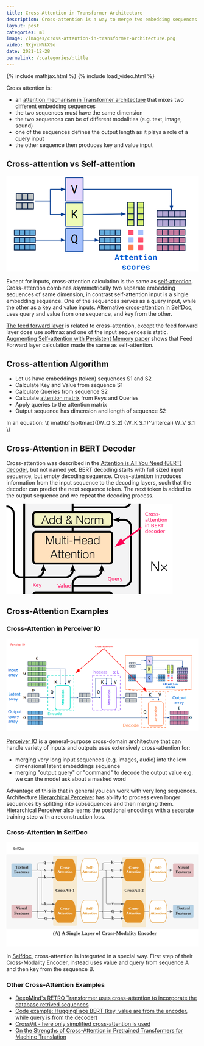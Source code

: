 ```yaml
---
title: Cross-Attention in Transformer Architecture
description: Cross-attention is a way to merge two embedding sequences e.g. image with text.
layout: post
categories: ml
image: /images/cross-attention-in-transformer-architecture.png
video: NXjvcNVkX9o
date: 2021-12-28
permalink: /:categories/:title
---
```


{% include mathjax.html %}
{% include load_video.html %}

Cross attention is:
- an [attention mechanism in Transformer architecture](/ml/transformers-self-attention-mechanism-simplified) that mixes two different embedding sequences
- the two sequences must have the same dimension
- the two sequences can be of different modalities (e.g. text, image, sound)
- one of the sequences defines the output length as it plays a role of a query input
- the other sequence then produces key and value input

## Cross-attention vs Self-attention
![cross-attention perceiver io detail](/images/cross-attention-detail-perceiver-io.png)

Except for inputs, cross-attention calculation is the same as [self-attention](/ml/transformers-self-attention-mechanism-simplified).
Cross-attention combines asymmetrically two separate embedding sequences of same dimension, in contrast self-attention input is a single embedding sequence.
One of the sequences serves as a query input, while the other as a key and value inputs.
Alternative [cross-attention in SelfDoc](#cross-attention-in-selfdoc), uses query and value from one sequence, and key from the other.

[The feed forward layer](/ml/Feed-Forward-Self-Attendion-Key-Value-Memory) is related to cross-attention, except the feed forward layer does use softmax and one of the input sequences is static.
[Augmenting Self-attention with Persistent Memory paper](/ml/Feed-Forward-Self-Attendion-Key-Value-Memory) shows that Feed Forward layer calculation made the same as self-attention.

## Cross-attention Algorithm
- Let us have embeddings (token) sequences S1 and S2
- Calculate Key and Value from sequence S1
- Calculate Queries from sequence S2
- Calculate [attention matrix](/ml/transformers-self-attention-mechanism-simplified) from Keys and Queries
- Apply queries to the attention matrix
- Output sequence has dimension and length of sequence S2

In an equation: \\( \mathbf{softmax}((W_Q S_2) (W_K S_1)^\intercal) W_V S_1 \\)

## Cross-Attention in BERT Decoder
Cross-attention was described in the [Attention is All You Need (BERT) decoder](/ml/transformers-self-attention-mechanism-simplified), but not named yet.
BERT decoding starts with full sized input sequence, but empty decoding sequence.
Cross-attention introduces information from the input sequence to the decoding layers,
such that the decoder can predict the next sequence token.
The next token is added to the output sequence and we repeat the decoding process.
 
![Cross-Attention in the decoder of Attention is All You Need (BERT) paper](/images/cross-attention-in-bert-decoder.png)


## Cross-Attention Examples

### Cross-Attention in Perceiver IO

![Perceiver IO architecture](/images/cross-attention-perceiver-io.png)

[Perceiver IO](https://arxiv.org/pdf/2107.14795.pdf) is a general-purpose cross-domain architecture that can handle variety of inputs and outputs uses extensively cross-attention for:
- merging very long input sequences (e.g. images, audio) into the low dimensional latent embeddings sequence
- merging "output query" or "command" to decode the output value e.g. we can the model ask about a masked word

Advantage of this is that in general you can work with very long sequences.
Architecture [Hierarchical Perceiver](https://arxiv.org/pdf/2202.10890.pdf) has ability to process even longer sequences by splitting into subsequences and then merging them.
Hierarchical Perceiver also learns the positional encodings with a separate training step with a reconstruction loss.


### Cross-Attention in SelfDoc

![selfdoc cross-attention](/images/selfdoc-cross-attention.png)

In [Selfdoc](https://arxiv.org/pdf/2106.03331.pdf), cross-attention is integrated in a special way.
First step of their Cross-Modality Encoder, instead uses value and query from sequence A and then key from the sequence B.

### Other Cross-Attention Examples
- [DeepMind's RETRO Transformer uses cross-attention to incorporate the database retrived sequences](/ml/DeepMinds-RETRO-Transformer-Model)
- [Code example: HuggingFace BERT (key, value are from the encoder, while query is from the decoder)](https://github.com/huggingface/transformers/blob/198c335d219a5eb4d3f124fdd1ce1a9cd9f78a9b/src/transformers/models/bert/modeling_bert.py#L268)
- [CrossVit - here only simplified cross-attention is used](https://arxiv.org/pdf/2103.14899.pdf)
- [On the Strengths of Cross-Attention in Pretrained Transformers for Machine Translation](https://arxiv.org/pdf/2104.08771v1.pdf)


